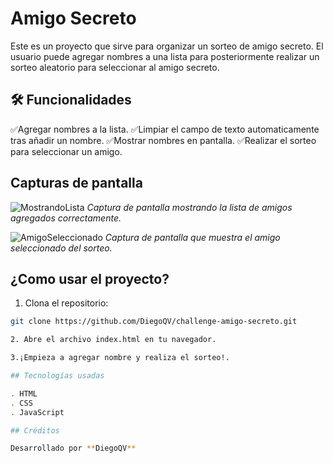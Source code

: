 # Amigo Secreto

Este es un proyecto que sirve para organizar un sorteo de amigo secreto. El usuario puede agregar nombres
a una lista para posteriormente realizar un sorteo aleatorio para seleccionar al amigo secreto.

## 🛠️ Funcionalidades

✅Agregar nombres a la lista.
✅Limpiar el campo de texto automaticamente tras añadir un nombre.
✅Mostrar nombres en pantalla.
✅Realizar el sorteo para seleccionar un amigo.

## Capturas de pantalla 

![MostrandoLista](https://github.com/user-attachments/assets/e93c2d61-60e4-411d-b18b-5257b9f7321a)
*Captura de pantalla mostrando la lista de amigos agregados correctamente.*

![AmigoSeleccionado](https://github.com/user-attachments/assets/59c96a32-01df-44d8-9193-d66f6a80d548)
*Captura de pantalla que muestra el amigo seleccionado del sorteo.*

## ¿Como usar el proyecto?

1. Clona el repositorio:
 ```bash
git clone https://github.com/DiegoQV/challenge-amigo-secreto.git

2. Abre el archivo index.html en tu navegador.

3.¡Empieza a agregar nombre y realiza el sorteo!.

## Tecnologías usadas

. HTML
. CSS
. JavaScript

## Créditos

Desarrollado por **DiegoQV**







